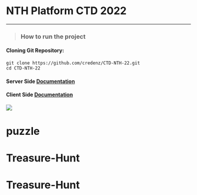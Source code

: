 # NTH Platform CTD 2022

---
> ### **How to run the project**

#### Cloning Git Repository:
```
git clone https://github.com/credenz/CTD-NTH-22.git
cd CTD-NTH-22
```

#### Server Side [Documentation](https://github.com/credenz/CTD-NTH-22/tree/main/server/readme.md)
#### Client Side [Documentation](https://github.com/credenz/CTD-NTH-22/tree/main/client/readme.md)

![](https://nth22.s3.ap-south-1.amazonaws.com/rickroll-roll.gif)
# puzzle
# Treasure-Hunt
# Treasure-Hunt
